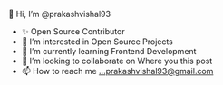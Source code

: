 👋 Hi, I’m @prakashvishal93
- ✨ Open Source Contributor
- 👀 I’m interested in Open Source Projects
- 🌱 I’m currently learning Frontend Development
- 💞️ I’m looking to collaborate on Where you this post
- 📫 How to reach me ...prakashvishal93@gmail.com
